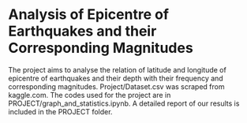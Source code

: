# Analysis of Epicentre of Earthquakes and their Corresponding Magnitudes
The project aims to analyse the relation of latitude and longitude of epicentre of earthquakes and their depth with their frequency and corresponding magnitudes.
Project/Dataset.csv was scraped from kaggle.com.
The codes used for the project are in PROJECT/graph_and_statistics.ipynb.
A detailed report of our results is included in the PROJECT folder.
